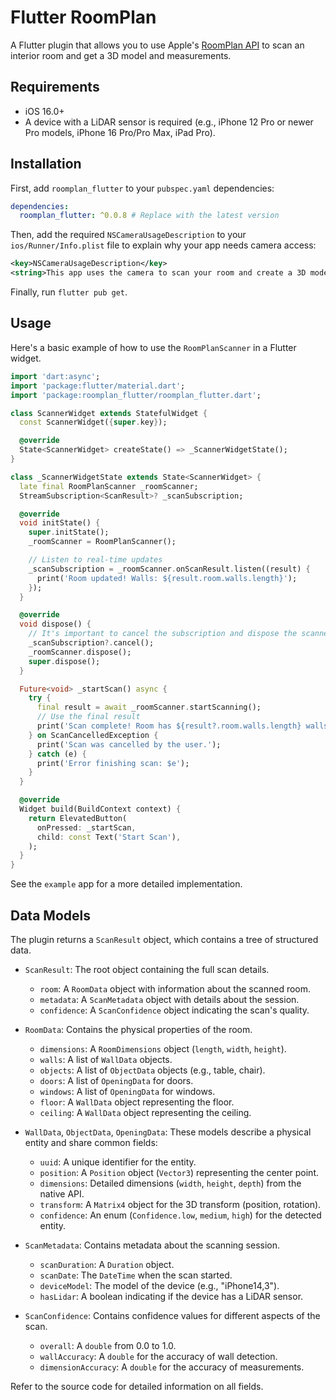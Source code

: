 # Flutter RoomPlan

A Flutter plugin that allows you to use Apple's [RoomPlan API](https://developer.apple.com/augmented-reality/roomplan/) to scan an interior room and get a 3D model and measurements.

## Requirements

- iOS 16.0+
- A device with a LiDAR sensor is required (e.g., iPhone 12 Pro or newer Pro models, iPhone 16 Pro/Pro Max, iPad Pro).

## Installation

First, add `roomplan_flutter` to your `pubspec.yaml` dependencies:

```yaml
dependencies:
  roomplan_flutter: ^0.0.8 # Replace with the latest version
```

Then, add the required `NSCameraUsageDescription` to your `ios/Runner/Info.plist` file to explain why your app needs camera access:

```xml
<key>NSCameraUsageDescription</key>
<string>This app uses the camera to scan your room and create a 3D model.</string>
```

Finally, run `flutter pub get`.

## Usage

Here's a basic example of how to use the `RoomPlanScanner` in a Flutter widget.

```dart
import 'dart:async';
import 'package:flutter/material.dart';
import 'package:roomplan_flutter/roomplan_flutter.dart';

class ScannerWidget extends StatefulWidget {
  const ScannerWidget({super.key});

  @override
  State<ScannerWidget> createState() => _ScannerWidgetState();
}

class _ScannerWidgetState extends State<ScannerWidget> {
  late final RoomPlanScanner _roomScanner;
  StreamSubscription<ScanResult>? _scanSubscription;

  @override
  void initState() {
    super.initState();
    _roomScanner = RoomPlanScanner();

    // Listen to real-time updates
    _scanSubscription = _roomScanner.onScanResult.listen((result) {
      print('Room updated! Walls: ${result.room.walls.length}');
    });
  }

  @override
  void dispose() {
    // It's important to cancel the subscription and dispose the scanner
    _scanSubscription?.cancel();
    _roomScanner.dispose();
    super.dispose();
  }

  Future<void> _startScan() async {
    try {
      final result = await _roomScanner.startScanning();
      // Use the final result
      print('Scan complete! Room has ${result?.room.walls.length} walls.');
    } on ScanCancelledException {
      print('Scan was cancelled by the user.');
    } catch (e) {
      print('Error finishing scan: $e');
    }
  }

  @override
  Widget build(BuildContext context) {
    return ElevatedButton(
      onPressed: _startScan,
      child: const Text('Start Scan'),
    );
  }
}
```

See the `example` app for a more detailed implementation.

## Data Models

The plugin returns a `ScanResult` object, which contains a tree of structured data.

- `ScanResult`: The root object containing the full scan details.

  - `room`: A `RoomData` object with information about the scanned room.
  - `metadata`: A `ScanMetadata` object with details about the session.
  - `confidence`: A `ScanConfidence` object indicating the scan's quality.

- `RoomData`: Contains the physical properties of the room.

  - `dimensions`: A `RoomDimensions` object (`length`, `width`, `height`).
  - `walls`: A list of `WallData` objects.
  - `objects`: A list of `ObjectData` objects (e.g., table, chair).
  - `doors`: A list of `OpeningData` for doors.
  - `windows`: A list of `OpeningData` for windows.
  - `floor`: A `WallData` object representing the floor.
  - `ceiling`: A `WallData` object representing the ceiling.

- `WallData`, `ObjectData`, `OpeningData`: These models describe a physical entity and share common fields:

  - `uuid`: A unique identifier for the entity.
  - `position`: A `Position` object (`Vector3`) representing the center point.
  - `dimensions`: Detailed dimensions (`width`, `height`, `depth`) from the native API.
  - `transform`: A `Matrix4` object for the 3D transform (position, rotation).
  - `confidence`: An enum (`Confidence.low`, `medium`, `high`) for the detected entity.

- `ScanMetadata`: Contains metadata about the scanning session.

  - `scanDuration`: A `Duration` object.
  - `scanDate`: The `DateTime` when the scan started.
  - `deviceModel`: The model of the device (e.g., "iPhone14,3").
  - `hasLidar`: A boolean indicating if the device has a LiDAR sensor.

- `ScanConfidence`: Contains confidence values for different aspects of the scan.
  - `overall`: A `double` from 0.0 to 1.0.
  - `wallAccuracy`: A `double` for the accuracy of wall detection.
  - `dimensionAccuracy`: A `double` for the accuracy of measurements.

Refer to the source code for detailed information on all fields.
